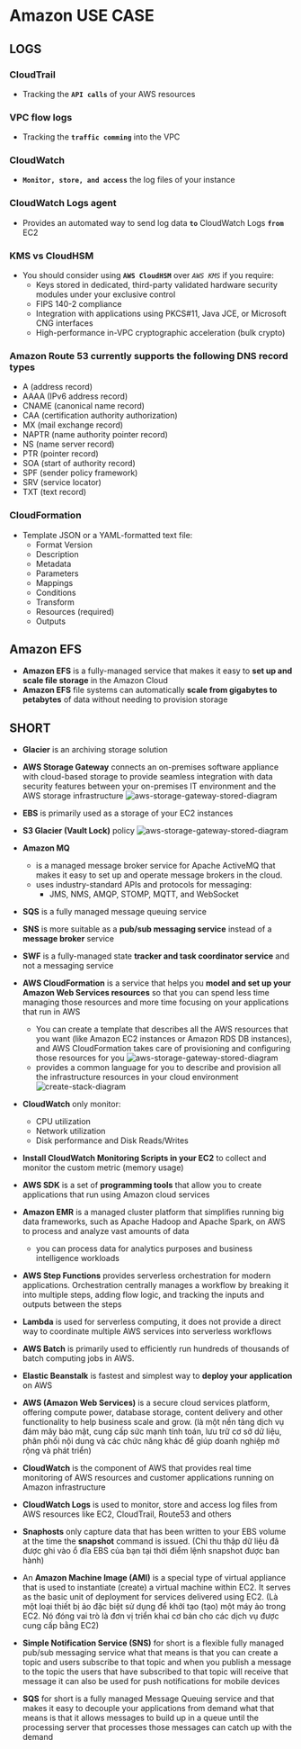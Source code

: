 # Amazon USE CASE

## LOGS

### CloudTrail

- Tracking the __`API calls`__  of your AWS resources

### VPC flow logs

- Tracking the __`traffic comming`__ into the VPC

### CloudWatch

- __`Monitor, store, and access`__ the log files of your instance

### CloudWatch Logs agent

- Provides an automated way to send log data __`to`__ CloudWatch Logs __`from`__ EC2

### KMS vs CloudHSM

- You should consider using __`AWS CloudHSM`__ over _`AWS KMS`_ if you require:
  - Keys stored in dedicated, third-party validated hardware security modules under your exclusive control
  - FIPS 140-2 compliance
  - Integration with applications using PKCS#11, Java JCE, or Microsoft CNG interfaces
  - High-performance in-VPC cryptographic acceleration (bulk crypto)

### Amazon Route 53 currently supports the following DNS record types

- A (address record)
- AAAA (IPv6 address record)
- CNAME (canonical name record)
- CAA (certification authority authorization)
- MX (mail exchange record)
- NAPTR (name authority pointer record)
- NS (name server record)
- PTR (pointer record)
- SOA (start of authority record)
- SPF (sender policy framework)
- SRV (service locator)
- TXT (text record)

### CloudFormation

- Template JSON or a YAML-formatted text file:
  - Format Version
  - Description
  - Metadata
  - Parameters
  - Mappings
  - Conditions
  - Transform
  - Resources (required)
  - Outputs

## Amazon EFS

- __Amazon EFS__ is a fully-managed service that makes it easy to __set up and scale file storage__ in the Amazon Cloud
- __Amazon EFS__ file systems can automatically __scale from gigabytes to petabytes__ of data without needing to provision storage

## SHORT

- __Glacier__ is an archiving storage solution
- __AWS Storage Gateway__ connects an on-premises software appliance with cloud-based storage to provide seamless integration with data security features between your on-premises IT environment and the AWS storage infrastructure
    ![aws-storage-gateway-stored-diagram](https://docs.aws.amazon.com/storagegateway/latest/userguide/images/aws-storage-gateway-stored-diagram.png)

- __EBS__ is primarily used as a storage of your EC2 instances
- __S3 Glacier (Vault Lock)__ policy
    ![aws-storage-gateway-stored-diagram](https://media.amazonwebservices.com/blog/2015/glacier_lock_policy_4.png)

- __Amazon MQ__
  - is a managed message broker service for Apache ActiveMQ that makes it easy to set up and operate message brokers in the cloud.
  - uses industry-standard APIs and protocols for messaging:
    - JMS, NMS, AMQP, STOMP, MQTT, and WebSocket
- __SQS__ is a fully managed message queuing service
- __SNS__ is more suitable as a __pub/sub messaging service__ instead of a __message broker__ service
- __SWF__ is a fully-managed state __tracker and task coordinator service__ and not a messaging service
- __AWS CloudFormation__ is a service that helps you __model and set up your Amazon Web Services resources__ so that you can spend less time managing those resources and more time focusing on your applications that run in AWS
  - You can create a template that describes all the AWS resources that you want (like Amazon EC2 instances or Amazon RDS DB instances), and AWS CloudFormation takes care of provisioning and configuring those resources for you
    ![aws-storage-gateway-stored-diagram](https://docs.aws.amazon.com/AWSCloudFormation/latest/UserGuide/images/designer-jsoneditor.png)
  - provides a common language for you to describe and provision all the infrastructure resources in your cloud environment
    ![create-stack-diagram](https://docs.aws.amazon.com/AWSCloudFormation/latest/UserGuide/images/create-stack-diagram.png)
- __CloudWatch__ only monitor:  
  - CPU utilization
  - Network utilization
  - Disk performance and Disk Reads/Writes
- __Install CloudWatch Monitoring Scripts in your EC2__ to collect and monitor the custom metric (memory usage)
- __AWS SDK__ is a set of __programming tools__ that allow you to create applications that run using Amazon cloud services
- __Amazon EMR__ is a managed cluster platform that simplifies running big data frameworks, such as Apache Hadoop and Apache Spark, on AWS to process and analyze vast amounts of data
  - you can process data for analytics purposes and business intelligence workloads
- __AWS Step Functions__ provides serverless orchestration for modern applications. Orchestration centrally manages a workflow by breaking it into multiple steps, adding flow logic, and tracking the inputs and outputs between the steps
- __Lambda__ is used for serverless computing, it does not provide a direct way to coordinate multiple AWS services into serverless workflows
- __AWS Batch__ is primarily used to efficiently run hundreds of thousands of batch computing jobs in AWS.
- __Elastic Beanstalk__ is fastest and simplest way to __deploy your application__ on AWS
- __AWS (Amazon Web Services)__ is a secure cloud services platform, offering compute power, database storage, content delivery and other functionality to help business scale and grow. (là một nền tảng dịch vụ đám mây bảo mật, cung cấp sức mạnh tính toán, lưu trữ cơ sở dữ liệu, phân phối nội dung và các chức năng khác để giúp doanh nghiệp mở rộng và phát triển)
- __CloudWatch__ is the component of AWS that provides real time monitoring of AWS resources and customer applications running on Amazon infrastructure
- __CloudWatch Logs__ is used to monitor, store and access log files from AWS resources like EC2, CloudTrail, Route53 and others
- __Snaphosts__ only capture data that has been written to your EBS volume at the time the __snapshot__ command is issued. (Chỉ thu thập dữ liệu đã được ghi vào ổ đĩa EBS của bạn tại thời điểm lệnh snapshot được ban hành)
- An __Amazon Machine Image (AMI)__ is a special type of virtual appliance that is used to instantiate (create) a virtual machine within EC2. It serves as the basic unit of deployment for services delivered using EC2. (Là một loại thiết bị ảo đặc biệt sử dụng để khởi tạo (tạo) một máy ảo trong EC2. Nó đóng vai trò là đơn vị triển khai cơ bản cho các dịch vụ được cung cấp bằng EC2)
- __Simple Notification Service (SNS)__ for short is a flexible fully managed pub/sub messaging service what that means is that you can create a topic and users subscribe to that topic and when you publish a message to the topic the users that have subscribed to that topic will receive that message it can also be used for push notifications for mobile devices
- __SQS__ for short is a fully managed Message Queuing service and that makes it easy to decouple your applications from demand what that means is that it allows messages to build up in a queue until the processing server that processes those messages can catch up with the demand
